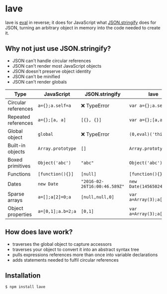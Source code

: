 # lave

lave is [eval][] in reverse; it does for JavaScript what [JSON.stringify][] does for JSON, turning an arbitrary object in memory into the code needed to create it.

## Why not just use JSON.stringify?

- JSON can't handle circular references
- JSON can't render most JavaScript objects
- JSON doesn't preserve object identity
- JSON can't be minified
- JSON can't render globals

Type                | JavaScript        | JSON.stringify               | lave
------------------- | ----------------- | ---------------------------- | -------------------------
Circular references | `a={};a.self=a`   | :x: TypeError                | `var a={};a.self=a;a`
Repeated references | `a={};[a, a]`     | `[{}, {}]`                   | `var a={};[a,a]`
Global object       | `global`          | :x: TypeError                | `(0,eval)('this')`
Built-in objects    | `Array.prototype` | `[]`                         | `Array.prototype`
Boxed primitives    | `Object('abc')`   | `"abc"`                      | `Object('abc')`
Functions           | `[function(){}]`  | `[null]`                     | `[function(){}]`
Dates               | `new Date`        | `"2016-02-26T16:00:46.589Z"` | `new Date(1456502446589)`
Sparse arrays       | `a=[];a[2]=0;a`   | `[null,null,0]`              | `var a=Array(3);a[2]=0`
Object properties   | `a=[0,1];a.b=2;a` | `[0,1]`                      | `var a=Array(3);a[2]=0`

## How does lave work?

- traverses the global object to capture accessors
- traverses your object to convert it into an abstract syntax tree
- pulls expressions references more than once into variable declarations
- adds statements needed to fulfil circular references

## Installation

    $ npm install lave

[eval]: https://developer.mozilla.org/en-US/docs/Web/JavaScript/Reference/Global_Objects/eval
[JSON.stringify]: https://developer.mozilla.org/en-US/docs/Web/JavaScript/Reference/Global_Objects/JSON/stringify
